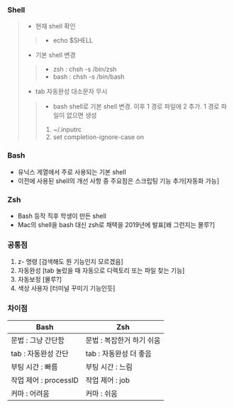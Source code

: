 ### Shell
> - 현재 shell 확인
>> - echo $SHELL
> - 기본 shell 변경
>> - zsh : chsh -s /bin/zsh
>> - bash : chsh -s /bin/bash
> - tab 자동완성 대소문자 무시
>> - bash shell로 기본 shell 변경. 이후 1 경로 파일에 2 추가. 1 경로 파일이 없으면 생성
>> 1. ~/.inputrc
>> 2. set completion-ignore-case on

### Bash
- 유닉스 게열에서 주로 사용되는 기본 shell
- 이전에 사용된 shell의 개선 사항 중 주요점은 스크립팅 기능 추가[자동화 가능]

### Zsh
- Bash 등작 직후 학생이 만든 shell
- Mac의 shell을 bash 대신 zsh로 채택을 2019년에 발표[왜 그런지는 몰루?]

### 공통점
1. z- 명령 [검색해도 뭔 기능인지 모르겠음]
2. 자동완성 [tab 눌렀을 때 자동으로 디렉토리 또는 파일 찾는 기능]
3. 자동보정 [몰루?]
4. 색상 사용자 [터미널 꾸미기 기능인듯]

### 차이점
|Bash|Zsh|
|---|---|
|문법 : 그냥 간단함|문법 : 복잡한거 하기 쉬움|
|tab : 자동완성 간단|tab : 자동완성 더 좋음|
|부팅 시간 : 빠름|부팅 시간 : 느림|
|작업 제어 : processID|작업 제어 : job|
|커마 : 어려움|커마 : 쉬움|
